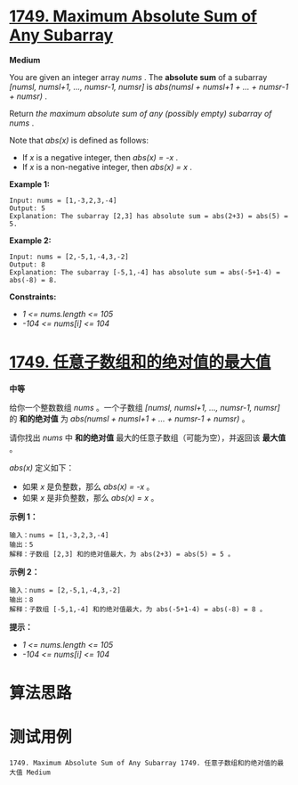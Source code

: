 # [1749. Maximum Absolute Sum of Any Subarray][enTitle]

**Medium**

You are given an integer array  *nums* . The **absolute sum**  of a subarray  *[numsl, numsl+1, ..., numsr-1, numsr]*  is  *abs(numsl + numsl+1 + ... + numsr-1 + numsr)* .

Return  *the maximum absolute sum of any (possibly empty) subarray of*  *nums* .

Note that  *abs(x)*  is defined as follows:

- If  *x*  is a negative integer, then  *abs(x) = -x* . 
- If  *x*  is a non-negative integer, then  *abs(x) = x* .



**Example 1:** 

```
Input: nums = [1,-3,2,3,-4]
Output: 5
Explanation: The subarray [2,3] has absolute sum = abs(2+3) = abs(5) = 5.

```

**Example 2:** 

```
Input: nums = [2,-5,1,-4,3,-2]
Output: 8
Explanation: The subarray [-5,1,-4] has absolute sum = abs(-5+1-4) = abs(-8) = 8.

```



**Constraints:** 

-  *1 <= nums.length <= 105*  
-  *-104 <= nums[i] <= 104* 


# [1749. 任意子数组和的绝对值的最大值][cnTitle]

**中等**

给你一个整数数组  *nums*  。一个子数组  *[numsl, numsl+1, ..., numsr-1, numsr]*  的 **和的绝对值**  为  *abs(numsl + numsl+1 + ... + numsr-1 + numsr)*  。

请你找出  *nums*  中 **和的绝对值**  最大的任意子数组（可能为空），并返回该 **最大值**  。

 *abs(x)*  定义如下：

- 如果  *x*  是负整数，那么  *abs(x) = -x*  。 
- 如果  *x*  是非负整数，那么  *abs(x) = x*  。



**示例 1：** 

```
输入：nums = [1,-3,2,3,-4]
输出：5
解释：子数组 [2,3] 和的绝对值最大，为 abs(2+3) = abs(5) = 5 。

```

**示例 2：** 

```
输入：nums = [2,-5,1,-4,3,-2]
输出：8
解释：子数组 [-5,1,-4] 和的绝对值最大，为 abs(-5+1-4) = abs(-8) = 8 。

```



**提示：** 

-  *1 <= nums.length <= 105*  
-  *-104 <= nums[i] <= 104* 




# 算法思路

# 测试用例
```
1749. Maximum Absolute Sum of Any Subarray 1749. 任意子数组和的绝对值的最大值 Medium
```

[enTitle]: https://leetcode.com/problems/maximum-absolute-sum-of-any-subarray/
[cnTitle]: https://leetcode-cn.com/problems/maximum-absolute-sum-of-any-subarray/
